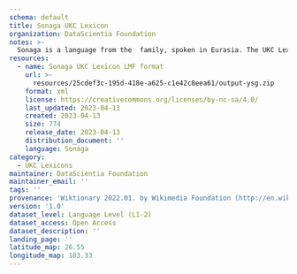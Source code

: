 ```yaml
---
schema: default
title: Sonaga UKC Lexicon
organization: DataScientia Foundation
notes: >-
  Sonaga is a language from the  family, spoken in Eurasia. The UKC Lexicon of Sonaga is represented as a lexico-semantic network. It consists of words, word senses, synsets, as well as sense-level and synset-level relationships.
resources:
  - name: Sonaga UKC Lexicon LMF format
    url: >-
      resources/25cdef3c-195d-418e-a625-c1e42c8eea61/output-ysg.zip
    format: xml
    license: https://creativecommons.org/licenses/by-nc-sa/4.0/
    last_updated: 2023-04-13
    created: 2023-04-13
    size: 774
    release_date: 2023-04-13
    distribution_document: ''
    language: Sonaga
category:
  - UKC Lexicons
maintainer: DataScientia Foundation
maintainer_email: ''
tags: ''
provenance: 'Wiktionary 2022.01. by Wikimedia Foundation (http://en.wiktionary.org); Princeton WordNet 2.1 by Princeton University (https://wordnet.princeton.edu)'
version: '1.0'
dataset_level: Language Level (L1-2)
dataset_access: Open Access
dataset_description: ''
landing_page: ''
latitude_map: 26.55
longitude_map: 103.33
---
```

